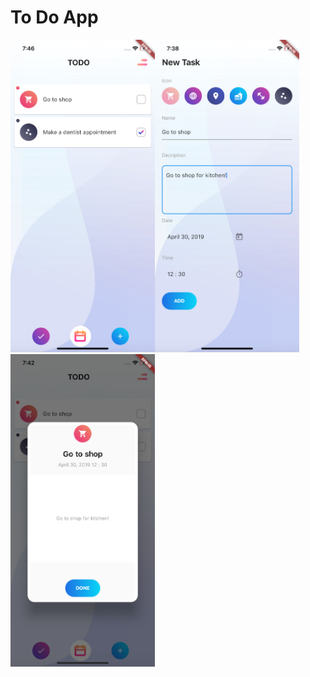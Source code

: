 # To Do App

<img src="https://github.com/melihsinik/To-Do-App/blob/master/images/Screen-Shot%20-1.png" height=500><img src="https://github.com/melihsinik/To-Do-App/blob/master/images/Screen-Shot%20-2.png" height=500><img src="https://github.com/melihsinik/To-Do-App/blob/master/images/Screen-Shot%20-3.png" height=500>

